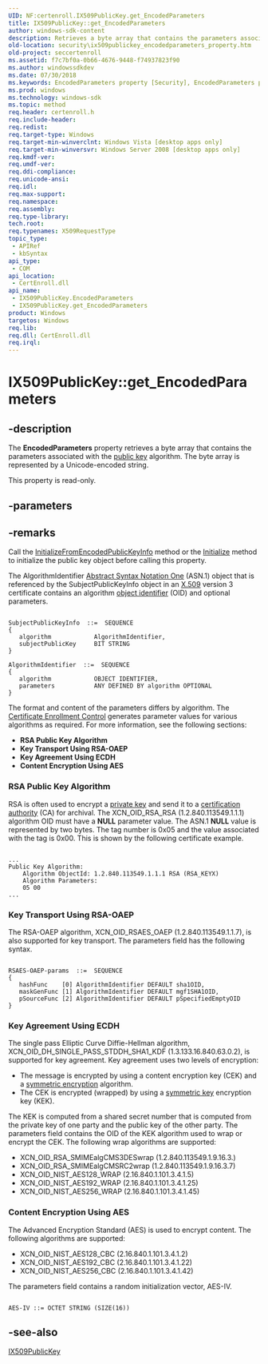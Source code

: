 ```yaml
---
UID: NF:certenroll.IX509PublicKey.get_EncodedParameters
title: IX509PublicKey::get_EncodedParameters
author: windows-sdk-content
description: Retrieves a byte array that contains the parameters associated with the public key algorithm.
old-location: security\ix509publickey_encodedparameters_property.htm
old-project: seccertenroll
ms.assetid: f7c7bf0a-0b66-4676-9448-f74937823f90
ms.author: windowssdkdev
ms.date: 07/30/2018
ms.keywords: EncodedParameters property [Security], EncodedParameters property [Security],IX509PublicKey interface, IX509PublicKey interface [Security],EncodedParameters property, IX509PublicKey.EncodedParameters, IX509PublicKey.get_EncodedParameters, IX509PublicKey::EncodedParameters, IX509PublicKey::get_EncodedParameters, certenroll/IX509PublicKey::EncodedParameters, certenroll/IX509PublicKey::get_EncodedParameters, get_EncodedParameters, security.ix509publickey_encodedparameters_property
ms.prod: windows
ms.technology: windows-sdk
ms.topic: method
req.header: certenroll.h
req.include-header: 
req.redist: 
req.target-type: Windows
req.target-min-winverclnt: Windows Vista [desktop apps only]
req.target-min-winversvr: Windows Server 2008 [desktop apps only]
req.kmdf-ver: 
req.umdf-ver: 
req.ddi-compliance: 
req.unicode-ansi: 
req.idl: 
req.max-support: 
req.namespace: 
req.assembly: 
req.type-library: 
tech.root: 
req.typenames: X509RequestType
topic_type:
 - APIRef
 - kbSyntax
api_type:
 - COM
api_location:
 - CertEnroll.dll
api_name:
 - IX509PublicKey.EncodedParameters
 - IX509PublicKey.get_EncodedParameters
product: Windows
targetos: Windows
req.lib: 
req.dll: CertEnroll.dll
req.irql: 
---
```


# IX509PublicKey::get_EncodedParameters


## -description


The <b>EncodedParameters</b> property retrieves a byte array that contains the parameters associated with the <a href="https://msdn.microsoft.com/en-us/library/ms721603(v=VS.85).aspx">public key</a> algorithm. The byte array is represented by a Unicode-encoded string.

This property is read-only.


## -parameters


## -remarks



Call the <a href="https://msdn.microsoft.com/en-us/library/Aa379044(v=VS.85).aspx">InitializeFromEncodedPublicKeyInfo</a> method or the <a href="https://msdn.microsoft.com/en-us/library/Aa379045(v=VS.85).aspx">Initialize</a> method to initialize the public key object before calling this property.

The AlgorithmIdentifier <a href="https://msdn.microsoft.com/en-us/library/ms721532(v=VS.85).aspx">Abstract Syntax Notation One</a> (ASN.1) object that is referenced by the SubjectPublicKeyInfo object in an <a href="https://msdn.microsoft.com/en-us/library/ms721636(v=VS.85).aspx">X.509</a> version 3 certificate contains an algorithm <a href="https://msdn.microsoft.com/en-us/library/ms721599(v=VS.85).aspx">object identifier</a> (OID) and optional parameters.

<pre class="syntax" xml:space="preserve"><code>
SubjectPublicKeyInfo  ::=  SEQUENCE
{
   algorithm            AlgorithmIdentifier,
   subjectPublicKey     BIT STRING  
}

AlgorithmIdentifier  ::=  SEQUENCE  
{
   algorithm            OBJECT IDENTIFIER,
   parameters           ANY DEFINED BY algorithm OPTIONAL  
}
</code></pre>
 The format and content of the parameters differs by algorithm. The <a href="https://msdn.microsoft.com/en-us/library/Aa376517(v=VS.85).aspx">Certificate Enrollment Control</a> generates parameter values for various algorithms as required. For more information, see the following sections:<ul>
<li><b>RSA Public Key Algorithm</b></li>
<li><b>Key Transport Using RSA-OAEP</b></li>
<li><b>Key Agreement Using ECDH</b></li>
<li><b>Content Encryption Using AES</b></li>
</ul>


<h3><a id="rsa_public_key_algorithm_cpp"></a><a id="RSA_PUBLIC_KEY_ALGORITHM_CPP"></a>RSA Public Key Algorithm</h3>
 RSA is often used to encrypt a <a href="https://msdn.microsoft.com/en-us/library/ms721603(v=VS.85).aspx">private key</a> and send it to a <a href="https://msdn.microsoft.com/en-us/library/ms721572(v=VS.85).aspx">certification authority</a> (CA) for archival. The XCN_OID_RSA_RSA (1.2.840.113549.1.1.1) algorithm OID must have a <b>NULL</b> parameter value. The ASN.1 <b>NULL</b> value is represented by two bytes. The tag number is 0x05 and the value associated with the tag is 0x00. This is shown by the following  certificate example.

<pre class="syntax" xml:space="preserve"><code>
...
Public Key Algorithm:
    Algorithm ObjectId: 1.2.840.113549.1.1.1 RSA (RSA_KEYX)
    Algorithm Parameters:
    05 00
...
</code></pre>
<h3><a id="key_transport_using_rsa-oaep"></a><a id="KEY_TRANSPORT_USING_RSA-OAEP"></a>Key Transport Using RSA-OAEP</h3>
The RSA-OAEP algorithm, XCN_OID_RSAES_OAEP (1.2.840.113549.1.1.7), is also supported for key transport. The parameters field has the following syntax.

<pre class="syntax" xml:space="preserve"><code>
RSAES-OAEP-params  ::=  SEQUENCE  
{
   hashFunc    [0] AlgorithmIdentifier DEFAULT sha1OID,
   maskGenFunc [1] AlgorithmIdentifier DEFAULT mgf1SHA1OID,
   pSourceFunc [2] AlgorithmIdentifier DEFAULT pSpecifiedEmptyOID
}
</code></pre>
<h3><a id="key_agreement_using_ecdh"></a><a id="KEY_AGREEMENT_USING_ECDH"></a>Key Agreement Using ECDH</h3>
The single pass Elliptic Curve Diffie-Hellman algorithm, XCN_OID_DH_SINGLE_PASS_STDDH_SHA1_KDF (1.3.133.16.840.63.0.2), is supported for key agreement. Key agreement uses two levels of encryption:<ul>
<li>The message is encrypted by using a content encryption key (CEK) and a <a href="https://msdn.microsoft.com/en-us/library/ms721625(v=VS.85).aspx">symmetric encryption</a> algorithm.</li>
<li>The CEK is encrypted (wrapped) by using a <a href="https://msdn.microsoft.com/en-us/library/ms721625(v=VS.85).aspx">symmetric key</a> encryption key (KEK).</li>
</ul>The KEK is computed from a shared secret number that is computed from the private key of one party and the public key of the other party. The parameters field contains the OID of the  KEK algorithm used to wrap or encrypt the CEK. The following wrap algorithms are supported:<ul>
<li>XCN_OID_RSA_SMIMEalgCMS3DESwrap (1.2.840.113549.1.9.16.3.)</li>
<li>XCN_OID_RSA_SMIMEalgCMSRC2wrap (1.2.840.113549.1.9.16.3.7)</li>
<li>XCN_OID_NIST_AES128_WRAP (2.16.840.1.101.3.4.1.5)</li>
<li>XCN_OID_NIST_AES192_WRAP (2.16.840.1.101.3.4.1.25)</li>
<li>XCN_OID_NIST_AES256_WRAP (2.16.840.1.101.3.4.1.45)</li>
</ul>


<h3><a id="content_encryption_using_aes"></a><a id="CONTENT_ENCRYPTION_USING_AES"></a>Content Encryption Using AES</h3>
The Advanced Encryption Standard (AES) is used to encrypt content. The following algorithms are supported:<ul>
<li>XCN_OID_NIST_AES128_CBC        (2.16.840.1.101.3.4.1.2)</li>
<li>XCN_OID_NIST_AES192_CBC        (2.16.840.1.101.3.4.1.22)</li>
<li>XCN_OID_NIST_AES256_CBC        (2.16.840.1.101.3.4.1.42)</li>
</ul>The parameters field contains a random initialization vector, AES-IV.

<pre class="syntax" xml:space="preserve"><code>
AES-IV ::= OCTET STRING (SIZE(16))
</code></pre>



## -see-also




<a href="https://msdn.microsoft.com/en-us/library/Aa379039(v=VS.85).aspx">IX509PublicKey</a>
 

 

